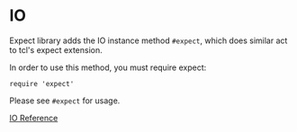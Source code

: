 # IO

Expect library adds the IO instance method `#expect`, which does similar act to
tcl's expect extension.

In order to use this method, you must require expect:

    require 'expect'

Please see `#expect` for usage.

[IO Reference](https://ruby-doc.org/stdlib-2.5.0/libdoc/pty/rdoc/IO.html)